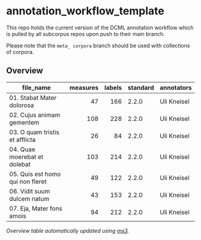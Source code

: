 # annotation_workflow_template

This repo holds the current version of the DCML annotation workflow which is pulled by all subcorpus repos upon push to their main branch. 

Please note that the `meta_ corpora` branch should be used with collections of corpora.


## Overview
|           file_name            |measures|labels|standard|annotators |
|--------------------------------|-------:|-----:|--------|-----------|
|01. Stabat Mater dolorosa       |      47|   166|2.2.0   |Uli Kneisel|
|02. Cujus animam gementem       |     108|   228|2.2.0   |Uli Kneisel|
|03. O quam tristis et afflicta  |      26|    84|2.2.0   |Uli Kneisel|
|04. Quae moerebat et dolebat    |     103|   214|2.2.0   |Uli Kneisel|
|05. Quis est homo qui non fleret|      49|   122|2.2.0   |Uli Kneisel|
|06. Vidit suum dulcem natum     |      43|   153|2.2.0   |Uli Kneisel|
|07. Eja, Mater fons amois       |      94|   212|2.2.0   |Uli Kneisel|


*Overview table automatically updated using [ms3](https://ms3.readthedocs.io/).*
